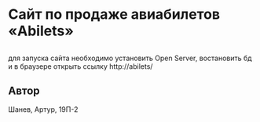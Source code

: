 # Сайт по продаже авиабилетов «Abilets»

## 
для запуска сайта необходимо установить Open Server, востановить бд и в браузере открыть ссылку http://abilets/ 
## Автор
Шанев, Артур, 19П-2
